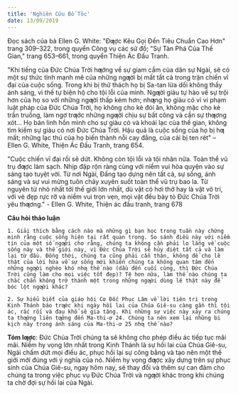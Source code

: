 ```yaml
---
title: 'Nghiên Cứu Bổ Töc'
date: 13/09/2019
---
```


Đọc sách của bà Ellen G. White: "Đƣợc Kêu Gọi Đến Tiêu Chuẩn Cao Hơn" trang 309–322, trong quyển Công vụ các sứ đồ; "Sự Tàn Phá Của Thế Gian," trang 653–661, trong quyển Thiện Ác Đấu Tranh.

"Khi tiếng của Đức Chúa Trời hƣớng về sự giam cầm của dân sự Ngài, sẽ có một sự thức tỉnh mạnh mẽ của những ngƣời bị mất tất cả trong trận chiến vĩ đại của cuộc sống. Trong khi bị thử thách họ bị Sa-tan lừa dối không thấy ánh sáng, vì thế tự biện hộ cho tội lỗi của mình. Ngƣời giàu tự hào về sự trội hơn của họ so với những ngƣời thấp kém hơn; nhƣng họ giàu có vì vi phạm luật pháp của Đức Chúa Trời, họ không cho kẻ đói ăn, không mặc cho kẻ trần truồng, làm ngơ trƣớc những ngƣời chịu sự bất công và cần sự thƣơng xót... Họ bán linh hồn mình cho sự giàu có và khoái lạc của thế gian, không tìm kiếm sự giàu có nơi Đức Chúa Trời. Hậu quả là cuộc sống của họ bị hƣ mất; những lạc thú của họ biến thành nỗi cay đắng, của cải bị ten rét" – Ellen G. White, Thiện Ác Đấu Tranh, trang 654.

"Cuộc chiến vĩ đại rồi sẽ dứt. Không còn tội lỗi và tội nhân nữa. Toàn thể vũ trụ đƣợc làm sạch. Nhịp đập rộn ràng cùng với niềm vui hòa quyện vào sự sáng tạo tuyệt vời. Từ nơi Ngài, Đấng tạo dựng nên tất cả, sự sống, ánh sáng và sự vui mừng tuôn chảy xuyên suốt toàn thể vũ trụ bao la. Từ nguyên tử nhỏ nhất tới thế giới lớn nhất, dù vật có hơi thở hay là vật vô tri, với vẻ đẹp rực rỡ và niềm vui trọn vẹn, mọi vật đều bày tỏ Đức Chúa Trời yêu thƣơng." - Ellen G. White, Thiện ác đấu tranh, trang 678

**Câu hỏi thảo luận**

`1. Giải thích bằng cách nào mà những gì bạn học trong tuần này chứng minh rằng cuộc sống hiện tại rất quan trọng. So sánh điều này với niềm tin của một số ngƣời cho rằng, chúng ta không cần phải lo lắng về cuộc sống này và thế giới này, vì Đức Chúa Trời sẽ hủy diệt tất cả và làm lại từ đầu. Đồng thời, chúng ta cũng phải cẩn thận, không để cho lẽ thật của lời hứa về sự sống mới khiến chúng ta không quan tâm đến những ngƣời nghèo khó nhƣ thế nào (dầu đến cuối cùng, thì Đức Chúa Trời cũng làm cho mọi việc tốt đẹp)? Tệ hơn nữa, làm thế nào chúng ta chắc chắn không trở thành một trong những ngƣời dùng lẽ thật này để bóc lột ngƣời khác?`

`2. Sự hiểu biết của giáo hội Cơ Đốc Phục Lâm về lời tiên tri trong Kinh Thánh báo trƣớc khi ngày hồi lai của Chúa Giê-su càng gần thì tội ác, rắc rối và đau khổ sẽ gia tăng. Khi những sự việc này xảy ra chúng ta thƣờng liên tƣởng đến Ma-thi-ơ 24. Chúng ta nên xem lại những bi kịch này trong ánh sáng của Ma-thi-ơ 25 nhƣ thế nào?`

**Tóm lƣợc**: Đức Chúa Trời chúng ta sẽ không cho phép điều ác tiếp tục mãi mãi. Niềm hy vọng lớn nhất trong Kinh Thánh là sự hồi lai của Chúa Giê-su, Ngài chấm dứt mọi điều ác, phục hồi lại sự công bằng và tạo nên một thế giới mới đúng với ý nghĩa của nó. Niềm hy vọng đƣợc xây dựng trên sự phục sinh của Chúa Giê-su, ngay hôm nay, sẽ thay đổi và thêm sự can đảm cho chúng ta trong việc phục vụ Đức Chúa Trời và ngƣời khác trong khi chúng ta chờ đợi sự hồi lai của Ngài.